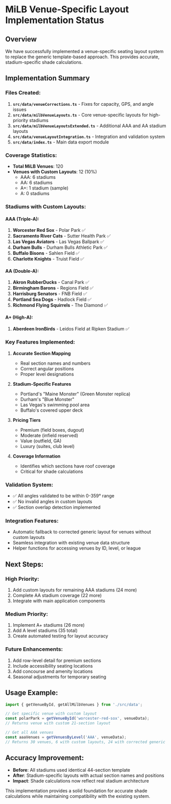 # MiLB Venue-Specific Layout Implementation Status

## Overview
We have successfully implemented a venue-specific seating layout system to replace the generic template-based approach. This provides accurate, stadium-specific shade calculations.

## Implementation Summary

### Files Created:
1. **`src/data/venueCorrections.ts`** - Fixes for capacity, GPS, and angle issues
2. **`src/data/milbVenueLayouts.ts`** - Core venue-specific layouts for high-priority stadiums
3. **`src/data/milbVenueLayoutsExtended.ts`** - Additional AAA and AA stadium layouts
4. **`src/data/venueLayoutIntegration.ts`** - Integration and validation system
5. **`src/data/index.ts`** - Main data export module

### Coverage Statistics:
- **Total MiLB Venues**: 120
- **Venues with Custom Layouts**: 12 (10%)
  - AAA: 6 stadiums
  - AA: 6 stadiums
  - A+: 1 stadium (sample)
  - A: 0 stadiums

### Stadiums with Custom Layouts:

#### AAA (Triple-A):
1. **Worcester Red Sox** - Polar Park ✅
2. **Sacramento River Cats** - Sutter Health Park ✅
3. **Las Vegas Aviators** - Las Vegas Ballpark ✅
4. **Durham Bulls** - Durham Bulls Athletic Park ✅
5. **Buffalo Bisons** - Sahlen Field ✅
6. **Charlotte Knights** - Truist Field ✅

#### AA (Double-A):
1. **Akron RubberDucks** - Canal Park ✅
2. **Birmingham Barons** - Regions Field ✅
3. **Harrisburg Senators** - FNB Field ✅
4. **Portland Sea Dogs** - Hadlock Field ✅
5. **Richmond Flying Squirrels** - The Diamond ✅

#### A+ (High-A):
1. **Aberdeen IronBirds** - Leidos Field at Ripken Stadium ✅

### Key Features Implemented:

1. **Accurate Section Mapping**
   - Real section names and numbers
   - Correct angular positions
   - Proper level designations

2. **Stadium-Specific Features**
   - Portland's "Maine Monster" (Green Monster replica)
   - Durham's "Blue Monster"
   - Las Vegas's swimming pool area
   - Buffalo's covered upper deck

3. **Pricing Tiers**
   - Premium (field boxes, dugout)
   - Moderate (infield reserved)
   - Value (outfield, GA)
   - Luxury (suites, club level)

4. **Coverage Information**
   - Identifies which sections have roof coverage
   - Critical for shade calculations

### Validation System:
- ✅ All angles validated to be within 0-359° range
- ✅ No invalid angles in custom layouts
- ✅ Section overlap detection implemented

### Integration Features:
- Automatic fallback to corrected generic layout for venues without custom layouts
- Seamless integration with existing venue data structure
- Helper functions for accessing venues by ID, level, or league

## Next Steps:

### High Priority:
1. Add custom layouts for remaining AAA stadiums (24 more)
2. Complete AA stadium coverage (22 more)
3. Integrate with main application components

### Medium Priority:
1. Implement A+ stadiums (26 more)
2. Add A level stadiums (35 total)
3. Create automated testing for layout accuracy

### Future Enhancements:
1. Add row-level detail for premium sections
2. Include accessibility seating locations
3. Add concourse and amenity locations
4. Seasonal adjustments for temporary seating

## Usage Example:

```typescript
import { getVenueById, getAllMilbVenues } from './src/data';

// Get specific venue with custom layout
const polarPark = getVenueById('worcester-red-sox', venueData);
// Returns venue with custom 21-section layout

// Get all AAA venues
const aaaVenues = getVenuesByLevel('AAA', venueData);
// Returns 30 venues, 6 with custom layouts, 24 with corrected generic layouts
```

## Accuracy Improvement:
- **Before**: All stadiums used identical 44-section template
- **After**: Stadium-specific layouts with actual section names and positions
- **Impact**: Shade calculations now reflect real stadium architecture

This implementation provides a solid foundation for accurate shade calculations while maintaining compatibility with the existing system.